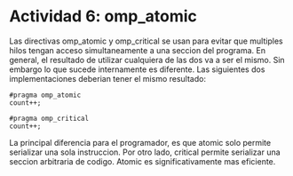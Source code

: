 # Actividad 6: omp_atomic

Las directivas omp_atomic y omp_critical se usan para evitar que multiples hilos tengan acceso simultaneamente a una seccion del programa. En general, el resultado de utilizar cualquiera de las dos va a ser el mismo. Sin embargo lo que sucede internamente es diferente. Las siguientes dos implementaciones deberian tener el mismo resultado:

	#pragma omp_atomic
	count++;

	#pragma omp_critical
	count++;


La principal diferencia para el programador, es que atomic solo permite serializar una sola instruccion. Por otro lado, critical permite serializar una seccion arbitraria de codigo. Atomic es significativamente mas eficiente.

